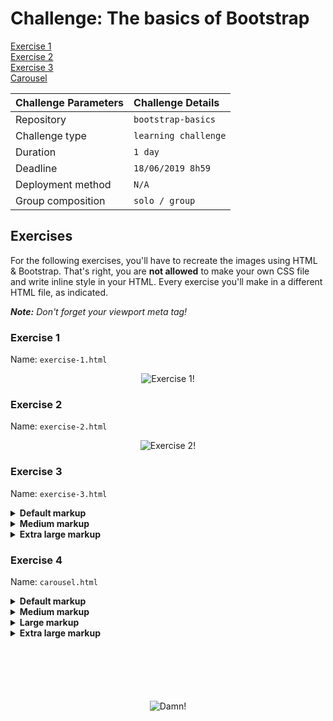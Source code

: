 # Challenge: The basics of Bootstrap

[Exercise 1](https://benduwe.github.io/learning-html-and-css/exercises/06.bootstrap-basics/exercise-1.html)  
[Exercise 2](https://benduwe.github.io/learning-html-and-css/exercises/06.bootstrap-basics/exercise-2.html)  
[Exercise 3](https://benduwe.github.io/learning-html-and-css/exercises/06.bootstrap-basics/exercise-3.html)  
[Carousel](https://benduwe.github.io/learning-html-and-css/exercises/06.bootstrap-basics/carousel.html)  
  

|Challenge Parameters  |Challenge Details              |
|:---------------------|:------------------------------|
|Repository            |`bootstrap-basics`             |
|Challenge type        |`learning challenge`           |
|Duration              |`1 day`                        |
|Deadline              |`18/06/2019 8h59`              |
|Deployment method     |`N/A`                          |
|Group composition     |`solo / group`                 |


## Exercises

For the following exercises, you'll have to recreate the images using HTML & Bootstrap. That's right, you are **not allowed** to make your own CSS file and write inline style in your HTML. Every exercise you'll make in a different HTML file, as indicated.

_**Note:** Don't forget your viewport meta tag!_

### Exercise 1

Name: `exercise-1.html`

<p align="center">
    <img src="./assets/exercise-1.png" alt="Exercise 1!">
</p>


### Exercise 2

Name: `exercise-2.html`

<p align="center">
    <img src="./assets/exercise-2.png" alt="Exercise 2!">
</p>

### Exercise 3

Name: `exercise-3.html`

<details> 
<summary><strong>Default markup</strong></summary>

<p align="center">
    <img src="./assets/exercise-3-default.png" alt="Exercise 3!">
</p>
</details>

<details> 
<summary><strong>Medium markup</strong></summary>

<p align="center">
    <img src="./assets/exercise-3-medium.png" alt="Exercise 3!">
</p>
</details>


<details> 
<summary><strong>Extra large markup</strong></summary>

<p align="center">
    <img src="./assets/exercise-3-extra-large.png" alt="Exercise 3!">
</p>
</details>

### Exercise 4

Name: `carousel.html`

<details> 
<summary><strong>Default markup</strong></summary>

<p align="center">
    <img src="./assets/exercise-4-default.png" alt="Exercise 4!">
</p>
</details>

<details> 
<summary><strong>Medium markup</strong></summary>

<p align="center">
    <img src="./assets/exercise-4-medium.png" alt="Exercise 3!">
</p>
</details>

<details> 
<summary><strong>Large markup</strong></summary>

<p align="center">
    <img src="./assets/exercise-4-large.png" alt="Exercise 4!">
</p>
</details>

<details> 
<summary><strong>Extra large markup</strong></summary>

<p align="center">
    <img src="./assets/exercise-4-extra-large.png" alt="Exercise 4!">
</p>
</details>

<p style="margin-top: 100px;" align="center">
    <img src="./assets/bootstrap.png" alt="Damn!">
</p>



